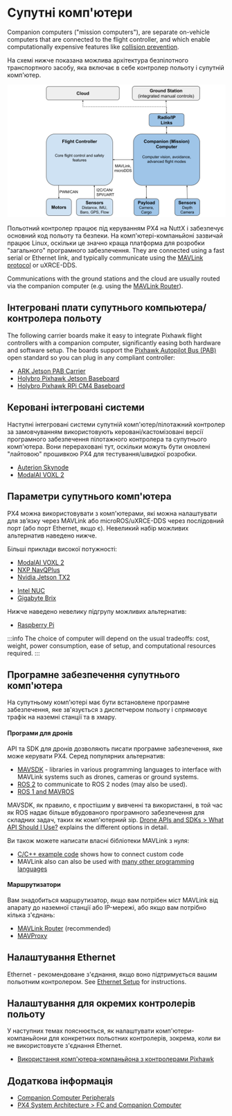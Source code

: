 # Супутні комп'ютери

Companion computers ("mission computers"), are separate on-vehicle computers that are connected to the flight controller, and which enable computationally expensive features like [collision prevention](../computer_vision/collision_prevention.md).

На схемі нижче показана можлива архітектура безпілотного транспортного засобу, яка включає в себе контролер польоту і супутній комп'ютер.

![PX4 architecture - FC + Companion Computer](../../assets/diagrams/px4_companion_computer_simple.svg)

<!-- source for drawing: https://docs.google.com/drawings/d/1ZDSyj5djKCEbabgx8K4ESdTeEUizgEt8spUWrMGbHUE/edit?usp=sharing -->

Польотний контролер працює під керуванням PX4 на NuttX і забезпечує основний код польоту та безпеки.
На комп'ютері-компаньйоні зазвичай працює Linux, оскільки це значно краща платформа для розробки "загального" програмного забезпечення.
They are connected using a fast serial or Ethernet link, and typically communicate using the [MAVLink protocol](https://mavlink.io/en/) or uXRCE-DDS.

Communications with the ground stations and the cloud are usually routed via the companion computer (e.g. using the [MAVLink Router](https://github.com/mavlink-router/mavlink-router)).

## Інтегровані плати супутнього компьютера/контролера польоту

The following carrier boards make it easy to integrate Pixhawk flight controllers with a companion computer, significantly easing both hardware and software setup.
The boards support the [Pixhawk Autopilot Bus (PAB)](../flight_controller/pixhawk_autopilot_bus.md) open standard so you can plug in any compliant controller:

- [ARK Jetson PAB Carrier](../companion_computer/ark_jetson_pab_carrier.md)
- [Holybro Pixhawk Jetson Baseboard](../companion_computer/holybro_pixhawk_jetson_baseboard.md)
- [Holybro Pixhawk RPi CM4 Baseboard](../companion_computer/holybro_pixhawk_rpi_cm4_baseboard.md)

## Керовані інтегровані системи

Наступні інтегровані системи супутній комп'ютер/пілотажний контролер за замовчуванням використовують керовані/кастомізовані версії програмного забезпечення пілотажного контролера та супутнього комп'ютера.
Вони перераховані тут, оскільки можуть бути оновлені "лайтовою" прошивкою PX4 для тестування/швидкої розробки.

- [Auterion Skynode](../companion_computer/auterion_skynode.md)
- [ModalAI VOXL 2](https://docs.modalai.com/voxl-2/)

## Параметри супутнього комп'ютера

PX4 можна використовувати з комп'ютерами, які можна налаштувати для зв’язку через MAVLink або microROS/uXRCE-DDS через послідовний порт (або порт Ethernet, якщо є).
Невеликий набір можливих альтернатив наведено нижче.

Більші приклади високої потужності:

- [ModalAI VOXL 2](https://docs.modalai.com/voxl2-external-flight-controller/)
- [NXP NavQPlus](https://nxp.gitbook.io/navqplus/user-contributed-content/ros2/microdds)
- [Nvidia Jetson TX2](https://developer.nvidia.com/embedded/jetson-tx2)

* [Intel NUC](https://www.intel.com/content/www/us/en/products/details/nuc.html)
* [Gigabyte Brix](https://www.gigabyte.com/Mini-PcBarebone/BRIX)

Нижче наведено невелику підгрупу можливих альтернатив:

- [Raspberry Pi](../companion_computer/pixhawk_rpi.md)

:::info
The choice of computer will depend on the usual tradeoffs: cost, weight, power consumption, ease of setup, and computational resources required.
:::

## Програмне забезпечення супутнього комп'ютера

На супутньому комп'ютері має бути встановлене програмне забезпечення, яке зв'язується з диспетчером польоту і спрямовує трафік на наземні станції та в хмару.

#### Програми для дронів

API та SDK для дронів дозволяють писати програмне забезпечення, яке може керувати PX4.
Серед популярних альтернатив:

- [MAVSDK](https://mavsdk.mavlink.io/main/en/index.html) - libraries in various programming languages to interface with MAVLink systems such as drones, cameras or ground systems.
- [ROS 2](../ros2/index.md) to communicate to ROS 2 nodes (may also be used).
- [ROS 1 and MAVROS](../ros/mavros_installation.md)

MAVSDK, як правило, є простішим у вивченні та використанні, в той час як ROS надає більше вбудованого програмного забезпечення для складних задач, таких як комп'ютерний зір.
[Drone APIs and SDKs > What API Should I Use?](../robotics/index.md#what-api-should-i-use) explains the different options in detail.

Ви також можете написати власні бібліотеки MAVLink з нуля:

- [C/C++ example code](https://github.com/mavlink/c_uart_interface_example) shows how to connect custom code
- MAVLink also can also be used with [many other programming languages](https://mavlink.io/en/#mavlink-project-generatorslanguages)

#### Маршрутизатори

Вам знадобиться маршрутизатор, якщо вам потрібен міст MAVLink від апарату до наземної станції або IP-мережі, або якщо вам потрібно кілька з'єднань:

- [MAVLink Router](https://github.com/intel/mavlink-router) (recommended)
- [MAVProxy](https://ardupilot.org/mavproxy/)

## Налаштування Ethernet

Ethernet - рекомендоване з'єднання, якщо воно підтримується вашим польотним контролером.
See [Ethernet Setup](../advanced_config/ethernet_setup.md) for instructions.

## Налаштування для окремих контролерів польоту

У наступних темах пояснюється, як налаштувати комп'ютери-компаньйони для конкретних польотних контролерів, зокрема, коли ви не використовуєте з'єднання Ethernet.

- [Використання комп'ютера-компаньйона з контролерами Pixhawk](../companion_computer/pixhawk_companion.md)

## Додаткова інформація

- [Companion Computer Peripherals](../companion_computer/companion_computer_peripherals.md)
- [PX4 System Architecture > FC and Companion Computer](../concept/px4_systems_architecture.md#fc-and-companion-computer)
